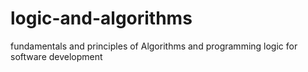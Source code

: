 # logic-and-algorithms
fundamentals and principles of Algorithms and programming logic for software development
